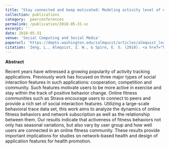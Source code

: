 ```yaml
---
title: "Stay connected and keep motivated: Modeling activity level of exercise in an online fitness community"
collection: publications
category:  peerconferences
permalink: /publication/2018-05-31-sc
excerpt: ''
date: 2018-05-31
venue: 'Social Computing and Social Media'
paperurl: 'https://depts.washington.edu/zalmquist/articles/almquist_lncs.pdf'
citation: 'Zeng, L., Almquist, Z. W., & Spiro, E. S. (2018). <a href="https://link.springer.com/chapter/10.1007/978-3-319-91485-5_10">Stay connected and keep motivated: Modeling activity level of exercise in an online fitness community</a>. <i>In Social Computing and Social Media</i>. Technologies and Analytics: 10th International Conference, SCSM 2018, Held as Part of HCI International 2018, Las Vegas, NV, USA, July 15-20, 2018, Proceedings, Part II 10 (pp. 137-147). Springer International Publishing.'
---
```


**Abstract**

Recent years have witnessed a growing popularity of activity tracking applications. Previously work has focused on three major types of social interaction features in such applications: cooperation, competition and community. Such features motivate users to be more active in exercise and stay within the track of positive behavior change. Online fitness communities such as Strava encourage users to connect to peers and provide a rich set of social interaction features. Utilizing a large-scale behavioral trace data set, this work aims to analyze the dynamics of online fitness behaviors and network subscription as well as the relationship between them. Our results indicate that activeness of fitness behaviors not only has seasonal variations, but also vary by user group and how well users are connected in an online fitness community. These results provide important implications for studies on network-based health and design of application features for health promotion.
